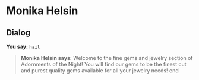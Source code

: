 # Monika Helsin
## Dialog

**You say:** `hail`



>**Monika Helsin says:** Welcome to the fine gems and jewelry section of Adornments of the Night! You will find our gems to be the finest cut and purest quality gems available for all your jewelry needs!
end
